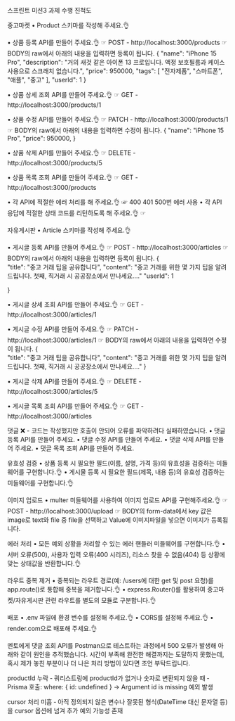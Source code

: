 스프린트 미션3 과제 수행 진척도

중고마켓
• Product 스키마를 작성해 주세요.👌

• 상품 등록 API를 만들어 주세요.👌
  ☞ POST - http://localhost:3000/products
  ☞ BODY의 raw에서 아래의 내용을 입력하면 등록이 됩니다.
    {
      "name": "iPhone 15 Pro",
      "description": "거의 새것 같은 아이폰 13 프로입니다. 액정 보호필름과 케이스 사용으로 스크래치 없습니다.",
      "price": 950000,
      "tags": [
          "전자제품",
          "스마트폰",
          "애플",
          "중고"
      ],
      "userId": 1
    }  

• 상품 상세 조회 API를 만들어 주세요.👌
  ☞ GET - http://localhost:3000/products/1

• 상품 수정 API를 만들어 주세요.👌
  ☞ PATCH - http://localhost:3000/products/1
  ☞ BODY의 raw에서 아래의 내용을 입력하면 수정이 됩니다.
    {
      "name": "iPhone 15 Pro",
      "price": 950000,
    }

• 상품 삭제 API를 만들어 주세요.👌
  ☞ DELETE - http://localhost:3000/products/5

• 상품 목록 조회 API를 만들어 주세요.👌
  ☞ GET - http://localhost:3000/products

• 각 API에 적절한 에러 처리를 해 주세요.👌
  ☞ 400 401 500번 에러 사용
• 각 API 응답에 적절한 상태 코드를 리턴하도록 해 주세요.👌
  ☞ 


자유게시판
• Article 스키마를 작성해 주세요.👌

• 게시글 등록 API를 만들어 주세요.👌
  ☞ POST - http://localhost:3000/articles
  ☞ BODY의 raw에서 아래의 내용을 입력하면 등록이 됩니다.
  {    
    "title": "중고 거래 팁을 공유합니다",
    "content": "중고 거래를 위한 몇 가지 팁을 알려드립니다. 첫째, 직거래 시 공공장소에서 만나세요.…"
    "userId": 1
    
  }

• 게시글 상세 조회 API를 만들어 주세요.👌
  ☞ GET - http://localhost:3000/articles/1

• 게시글 수정 API를 만들어 주세요.👌
  ☞ PATCH - http://localhost:3000/articles/1
  ☞ BODY의 raw에서 아래의 내용을 입력하면 수정이 됩니다.
  {    
    "title": "중고 거래 팁을 공유합니다",
    "content": "중고 거래를 위한 몇 가지 팁을 알려드립니다. 첫째, 직거래 시 공공장소에서 만나세요.…"
  }

• 게시글 삭제 API를 만들어 주세요.👌
  ☞ DELETE - http://localhost:3000/articles/5

• 게시글 목록 조회 API를 만들어 주세요.👌
  ☞ GET - http://localhost:3000/articles


댓글 ❌ - 코드는 작성했지만 호출이 안되어 오류를 파악하려다 실패하였습니다.
• 댓글 등록 API를 만들어 주세요.
• 댓글 수정 API를 만들어 주세요.
• 댓글 삭제 API를 만들어 주세요.
• 댓글 목록 조회 API를 만들어 주세요.


유효성 검증
• 상품 등록 시 필요한 필드(이름, 설명, 가격 등)의 유효성을 검증하는 미들웨어를 구현합니다.👌
• 게시물 등록 시 필요한 필드(제목, 내용 등)의 유효성 검증하는 미들웨어를 구현합니다.👌


이미지 업로드
• multer 미들웨어를 사용하여 이미지 업로드 API를 구현해주세요.👌
  ☞ POST - http://localhost:3000/upload
  ☞ BODY의 form-data에서
    key 값은 image로 text와 file 중 file을 선택하고
    Value에 이미지파일을 넣으면 이미지가 등록됩니다.


에러 처리
• 모든 예외 상황을 처리할 수 있는 에러 핸들러 미들웨어를 구현합니다.👌
• 서버 오류(500), 사용자 입력 오류(400 시리즈), 리소스 찾을 수 없음(404) 등 
  상황에 맞는 상태값을 반환합니다.👌


라우트 중복 제거
• 중복되는 라우트 경로(예: /users에 대한 get 및 post 요청)를 
  app.route()로 통합해 중복을 제거합니다.👌
• express.Router()를 활용하여 중고마켓/자유게시판 관련 라우트를 별도의 모듈로 구분합니다.👌


배포
• .env 파일에 환경 변수를 설정해 주세요.👌
• CORS를 설정해 주세요.👌
• render.com으로 배포해 주세요.👌

멘토에게
댓글 조회 API를 Postman으로 테스트하는 과정에서 500 오류가 발생해 아래와 같이 원인을 추적했습니다. 
시간이 부족해 완전한 해결까지는 도달하지 못했는데, 혹시 제가 놓친 부분이나 더 나은 처리 방법이 있다면 조언 부탁드립니다.

productId 누락
‑ 쿼리스트링에 productId가 없거나 숫자로 변환되지 않을 때
‑ Prisma 호출: where: { id: undefined } → Argument id is missing 예외 발생

cursor 처리 미흡
‑ 아직 정의되지 않은 변수나 잘못된 형식(DateTime 대신 문자열 등)을 cursor 옵션에 넘겨 추가 예외 가능성 존재

